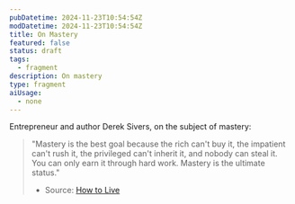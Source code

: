 ```yaml
---
pubDatetime: 2024-11-23T10:54:54Z
modDatetime: 2024-11-23T10:54:54Z
title: On Mastery
featured: false
status: draft
tags:
  - fragment
description: On mastery
type: fragment
aiUsage:
  - none
---
```


Entrepreneur and author Derek Sivers, on the subject of mastery:

> "Mastery is the best goal because the rich can't buy it, the impatient can't rush it, the privileged can't inherit it, and nobody can steal it. You can only earn it through hard work. Mastery is the ultimate status."
> - Source: [How to Live](https://www.goodreads.com/book/show/58188742-how-to-live)